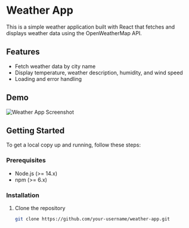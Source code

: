 # Weather App

This is a simple weather application built with React that fetches and displays weather data using the OpenWeatherMap API.

## Features

- Fetch weather data by city name
- Display temperature, weather description, humidity, and wind speed
- Loading and error handling

## Demo

![Weather App Screenshot](screenshot.png)

## Getting Started

To get a local copy up and running, follow these steps:

### Prerequisites

- Node.js (>= 14.x)
- npm (>= 6.x)

### Installation

1. Clone the repository

   ```sh
   git clone https://github.com/your-username/weather-app.git
